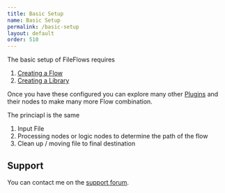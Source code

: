 ```yaml
---
title: Basic Setup
name: Basic Setup
permalink: /basic-setup
layout: default
order: 510
---
```


The basic setup of FileFlows requires

1. [Creating a Flow](https://github.com/revenz/FileFlows/wiki/Creating-a-Flow)
2. [Creating a Library](https://github.com/revenz/FileFlows/wiki/Creating-a-Library)

Once you have these configured you can explore many other [Plugins](https://github.com/revenz/FileFlows/wiki/Plugins) and their nodes to make many more Flow combination.  

The princiapl is the same
1. Input File
2. Processing nodes or logic nodes to determine the path of the flow
3. Clean up / moving file to final destination

## Support
You can contact me on the [support forum](https://forum.fileflows.com). 

